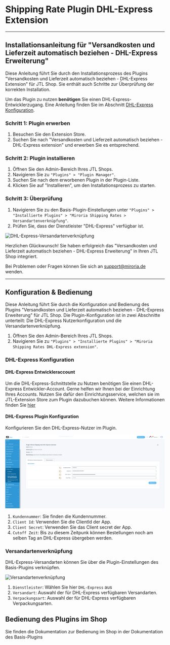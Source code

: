 # Shipping Rate Plugin DHL-Express Extension

---

## Installationsanleitung für "Versandkosten und Lieferzeit automatisch beziehen - DHL-Express Erweiterung"

Diese Anleitung führt Sie durch den Installationsprozess des Plugins "Versandkosten und Lieferzeit automatisch
beziehen - DHL-Express Extension" für JTL Shop. Sie enthält auch Schritte zur Überprüfung der korrekten Installation.

Um das Plugin zu nutzen **benötigen** Sie einen DHL-Express-Entwicklerzugang.
Eine Anleitung finden Sie im Abschnitt [DHL-Express Konfiguration](#dhl-express-konfiguration). 

### Schritt 1: Plugin erwerben

1. Besuchen Sie den Extension Store.
2. Suchen Sie nach "Versandkosten und Lieferzeit automatisch beziehen - DHL-Express extension" und erwerben Sie es entsprechend.

### Schritt 2: Plugin installieren

1. Öffnen Sie den Admin-Bereich Ihres JTL Shops.
2. Navigieren Sie zu `"Plugins" > "Plugin Manager"`.
3. Suchen Sie nach dem erworbenen Plugin in der Plugin-Liste.
4. Klicken Sie auf "Installieren", um den Installationsprozess zu starten.

### Schritt 3: Überprüfung

1. Navigieren Sie zu den Basis-Plugin-Einstellungen unter `"Plugins" > "Installierte Plugins" > "Miroria Shipping Rates > Versandartenverknüpfung"`.
2. Prüfen Sie, dass der Dienstleister "DHL-Express" verfügbar ist.


![DHL-Express-Versandartenverknüpfung](docu/bilder/Plugin_Konfiguration_DHL-Express_Versandartenverknüpfung.PNG)

Herzlichen Glückwunsch! Sie haben erfolgreich das "Versandkosten und Lieferzeit automatisch beziehen - DHL-Express Erweiterung" in Ihren JTL Shop integriert.

Bei Problemen oder Fragen können Sie sich an support@miroria.de wenden.

---

## Konfiguration & Bedienung

Diese Anleitung führt Sie durch die Konfiguration und Bedienung des Plugins "Versandkosten und Lieferzeit automatisch
beziehen - DHL-Express Erweiterung" für JTL Shop. Die Plugin-Konfiguration ist in zwei Abschnitte unterteilt: Die DHL-Express Nutzerkonfiguration
und die Versandartenverknüpfung.

1. Öffnen Sie den Admin-Bereich Ihres JTL Shops.
2. Navigieren Sie zu `"Plugins" > "Installierte Plugins" > "Miroria Shipping Rates DHL-Express extension"`.

### DHL-Express Konfiguration

#### DHL-Express Entwickleraccount
Um die DHL-Express-Schnittstelle zu Nutzen benötigen Sie einen DHL-Express Entwickler-Account.
Gerne helfen wir Ihnen bei der Einrichtung Ihres Accounts. Nutzen Sie dafür den Einrichtungsservice, welchen sie im JTL-Extension Store zum Plugin dazubuchen können.
Weitere Informationen finden Sie [hier](https://developer.dhl.com/api-reference/dhl-express-mydhl-api?language_content_entity=en#get-started-section/)

#### DHL-Express Plugin Konfiguration
Konfigurieren Sie den DHL-Express-Nutzer im Plugin.

![DHL-Express Nutzerkonfiguration](docu/bilder/Plugin_Konfiguration_DHL-Express_Nutzerkonfiguration.PNG)

1. `Kundennummer`: Sie finden die Kundennummer.
2. `Client Id`: Verwenden Sie die ClientId der App.
3. `Client Secret`: Verwenden Sie das Client secret der App.
4. `Cutoff Zeit`: Bis zu diesem Zeitpunk können Bestellungen noch am selben Tag an DHL-Express übergeben werden.

### Versandartenverknüpfung
DHL-Express-Versandarten können Sie über die Plugin-Einstellungen des Basis-Plugins verknüpfen.

![Versandartenverknüpfung](docu/bilder/Plugin_Konfiguration-DHL-Express_Versandartenverknüpfung_Einstellungen.PNG)

1. `Dienstleister`: Wählen Sie hier `DHL-Express` aus
2. `Versandart`: Auswahl der für DHL-Express verfügbaren Versandarten.
3. `Verpackungsart`: Auswahl der für DHL-Express verfügbaren Verpackungsarten.

## Bedienung des Plugins im Shop

Sie finden die Dokumentation zur Bedienung im Shop in der Dokumentation des Basis-Plugins